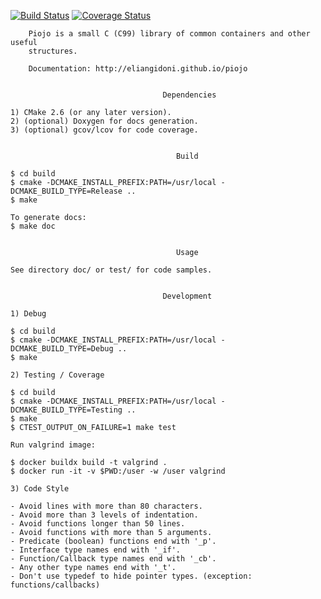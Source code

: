 [![Build Status](https://travis-ci.org/eliangidoni/piojo.svg?branch=master)](https://travis-ci.org/eliangidoni/piojo)
[![Coverage Status](https://coveralls.io/repos/eliangidoni/piojo/badge.svg?branch=master&service=github)](https://coveralls.io/github/eliangidoni/piojo?branch=master)

```
    Piojo is a small C (C99) library of common containers and other useful
    structures.

    Documentation: http://eliangidoni.github.io/piojo


                                  Dependencies

1) CMake 2.6 (or any later version).
2) (optional) Doxygen for docs generation.
3) (optional) gcov/lcov for code coverage.


                                     Build

$ cd build
$ cmake -DCMAKE_INSTALL_PREFIX:PATH=/usr/local -DCMAKE_BUILD_TYPE=Release ..
$ make

To generate docs:
$ make doc


                                     Usage

See directory doc/ or test/ for code samples.


                                  Development

1) Debug

$ cd build
$ cmake -DCMAKE_INSTALL_PREFIX:PATH=/usr/local -DCMAKE_BUILD_TYPE=Debug ..
$ make

2) Testing / Coverage

$ cd build
$ cmake -DCMAKE_INSTALL_PREFIX:PATH=/usr/local -DCMAKE_BUILD_TYPE=Testing ..
$ make
$ CTEST_OUTPUT_ON_FAILURE=1 make test

Run valgrind image:

$ docker buildx build -t valgrind .
$ docker run -it -v $PWD:/user -w /user valgrind

3) Code Style

- Avoid lines with more than 80 characters.
- Avoid more than 3 levels of indentation.
- Avoid functions longer than 50 lines.
- Avoid functions with more than 5 arguments.
- Predicate (boolean) functions end with '_p'.
- Interface type names end with '_if'.
- Function/Callback type names end with '_cb'.
- Any other type names end with '_t'.
- Don't use typedef to hide pointer types. (exception: functions/callbacks)

```

